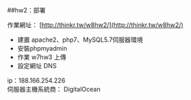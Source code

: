##hw2：部署  

作業網址： [http://thinkr.tw/w8hw2/](http://thinkr.tw/w8hw2/)  

- 建置 apache2、php7、MySQL5.7伺服器環境  
- 安裝phpmyadmin  
- 作業 w7hw3 上傳  
- 設定網址 DNS  

ip：188.166.254.226  
伺服器主機系統商： DigitalOcean  

